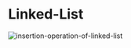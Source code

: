 # Linked-List

![insertion-operation-of-linked-list](https://user-images.githubusercontent.com/94388365/215866956-4c4755ff-b884-4de4-87d0-e28b37ba6d48.gif)

